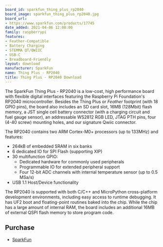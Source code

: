 ```yaml
---
board_id: sparkfun_thing_plus_rp2040
board_image: sparkfun_thing_plus_rp2040.jpg
board_url:
- https://www.sparkfun.com/products/17745
date_added: 2021-04-06 12:00:00
family: raspberrypi
features:
- Feather-Compatible
- Battery Charging
- STEMMA QT/QWIIC
- USB-C
- Breadboard-Friendly
layout: download
manufacturer: SparkFun
name: Thing Plus - RP2040
title: Thing Plus - RP2040 Download
---
```


The SparkFun Thing Plus - RP2040 is a low-cost, high performance board with flexible digital interfaces featuring the Raspberry Pi Foundation's RP2040 microcontroller. Besides the Thing Plus or *Feather* footprint (with 18 GPIO pins), the board also includes an SD card slot, 16MB (128Mbit) flash memory, a JST single cell battery connector (with a charging circuit and fuel gauge sensor), an addressable WS2812 RGB LED, JTAG PTH pins, four (4-40 screw) mounting holes, and our signature Qwiic connector.

The RP2040 contains two ARM Cortex-M0+ processors (up to 133MHz) and features:

- 264kB of embedded SRAM in six banks
- 6 dedicated IO for SPI Flash (supporting XIP)
- 30 multifunction GPIO:
  - Dedicated hardware for commonly used peripherals
  - Programmable IO for extended peripheral support
  - Four 12-bit ADC channels with internal temperature sensor (up to 0.5 MSa/s)
- USB 1.1 Host/Device functionality

The RP2040 is supported with both C/C++ and MicroPython cross-platform development environments, including easy access to runtime debugging. It has UF2 boot and floating-point routines baked into the chip. While the chip has a large amount of internal RAM, the board includes an additional 16MB of external QSPI flash memory to store program code.

## Purchase
* [SparkFun](https://www.sparkfun.com/products/17745)
